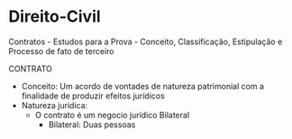 # Direito-Civil
Contratos - Estudos para a Prova - Conceito, Classificação, Estipulação e Processo de fato de terceiro

CONTRATO
- Conceito: Um acordo de vontades de natureza patrimonial com a finalidade de produzir efeitos jurídicos
- Natureza jurídica:
  - O contrato é um negocio jurídico Bilateral
    - Bilateral: Duas pessoas

